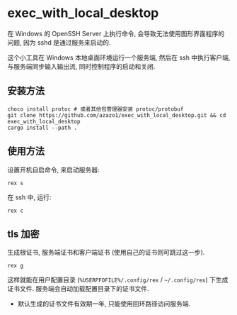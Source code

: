 # exec_with_local_desktop

在 Windows 的 OpenSSH Server 上执行命令, 会导致无法使用图形界面程序的问题, 因为 sshd 是通过服务来启动的.

这个小工具在 Windows 本地桌面环境运行一个服务端, 然后在 ssh 中执行客户端, 与服务端同步输入输出流, 同时控制程序的启动和关闭.

## 安装方法

```shell
choco install protoc # 或者其他包管理器安装 protoc/protobuf
git clone https://github.com/azazo1/exec_with_local_desktop.git && cd exec_with_local_desktop
cargo install --path .
```

## 使用方法

设置开机自启命令, 来启动服务器:

```shell
rex s
```

在 ssh 中, 运行:

```shell
rex c
```

## tls 加密

生成根证书, 服务端证书和客户端证书 (使用自己的证书则可跳过这一步).

```shell
rex g
```

这样就能在用户配置目录 (`%USERPFOFILE%/.config/rex` / `~/.config/rex`) 下生成证书文件.
服务端会自动加载配置目录下的证书文件.

- 默认生成的证书文件有效期一年, 只能使用回环路径访问服务端.
